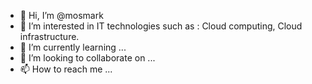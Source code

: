- 👋 Hi, I’m @mosmark
- 👀 I’m interested in IT technologies such as :
Cloud computing, Cloud infrastructure.
- 🌱 I’m currently learning ...
- 💞️ I’m looking to collaborate on ...
- 📫 How to reach me ...

<!---
mosmark/mosmark is a ✨ special ✨ repository because its `README.md` (this file) appears on your GitHub profile.
You can click the Preview link to take a look at your changes.
--->
